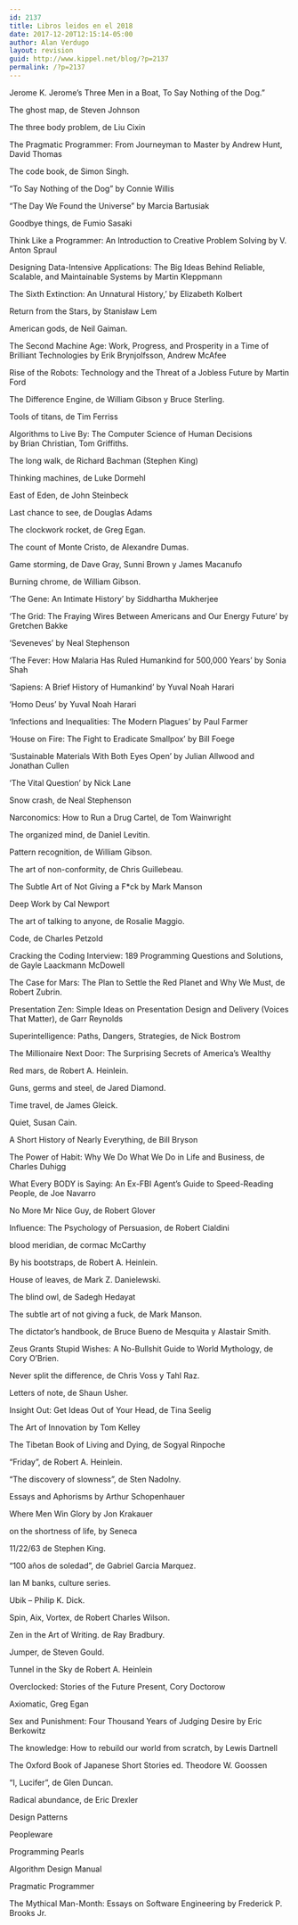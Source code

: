 ```yaml
---
id: 2137
title: Libros leidos en el 2018
date: 2017-12-20T12:15:14-05:00
author: Alan Verdugo
layout: revision
guid: http://www.kippel.net/blog/?p=2137
permalink: /?p=2137
---
```

Jerome K. Jerome&#8217;s Three Men in a Boat, To Say Nothing of the Dog.&#8221;

The ghost map, de Steven Johnson

The three body problem, de Liu Cixin

The Pragmatic Programmer: From Journeyman to Master by Andrew Hunt,‎ David Thomas

The code book, de Simon Singh.

&#8220;To Say Nothing of the Dog&#8221; by Connie Willis

&#8220;The Day We Found the Universe&#8221; by Marcia Bartusiak

Goodbye things, de Fumio Sasaki

Think Like a Programmer: An Introduction to Creative Problem Solving by V. Anton Spraul

Designing Data-Intensive Applications: The Big Ideas Behind Reliable, Scalable, and Maintainable Systems by Martin Kleppmann

The Sixth Extinction: An Unnatural History,&#8217; by Elizabeth Kolbert

Return from the Stars, by Stanisław Lem

American gods, de Neil Gaiman.

The Second Machine Age: Work, Progress, and Prosperity in a Time of Brilliant Technologies by Erik Brynjolfsson, Andrew McAfee

Rise of the Robots: Technology and the Threat of a Jobless Future by Martin Ford

The Difference Engine, de William Gibson y Bruce Sterling.

Tools of titans, de Tim Ferriss

Algorithms to Live By: The Computer Science of Human Decisions  
by Brian Christian, Tom Griffiths.

The long walk, de Richard Bachman (Stephen King)

Thinking machines, de Luke Dormehl

East of Eden, de John Steinbeck

Last chance to see, de Douglas Adams

The clockwork rocket, de Greg Egan.

The count of Monte Cristo, de Alexandre Dumas.

Game storming, de Dave Gray, Sunni Brown y James Macanufo

Burning chrome, de William Gibson.

&#8216;The Gene: An Intimate History&#8217; by Siddhartha Mukherjee

&#8216;The Grid: The Fraying Wires Between Americans and Our Energy Future&#8217; by Gretchen Bakke

&#8216;Seveneves&#8217; by Neal Stephenson

&#8216;The Fever: How Malaria Has Ruled Humankind for 500,000 Years&#8217; by Sonia Shah

&#8216;Sapiens: A Brief History of Humankind&#8217; by Yuval Noah Harari

&#8216;Homo Deus&#8217; by Yuval Noah Harari

&#8216;Infections and Inequalities: The Modern Plagues&#8217; by Paul Farmer

&#8216;House on Fire: The Fight to Eradicate Smallpox&#8217; by Bill Foege

&#8216;Sustainable Materials With Both Eyes Open&#8217; by Julian Allwood and Jonathan Cullen

&#8216;The Vital Question&#8217; by Nick Lane

Snow crash, de Neal Stephenson

Narconomics: How to Run a Drug Cartel, de Tom Wainwright

The organized mind, de Daniel Levitin.

Pattern recognition, de William Gibson.

The art of non-conformity, de Chris Guillebeau.

The Subtle Art of Not Giving a F*ck by Mark Manson

Deep Work by Cal Newport

The art of talking to anyone, de Rosalie Maggio.

Code, de Charles Petzold

Cracking the Coding Interview: 189 Programming Questions and Solutions, de Gayle Laackmann McDowell

The Case for Mars: The Plan to Settle the Red Planet and Why We Must, de Robert Zubrin.

Presentation Zen: Simple Ideas on Presentation Design and Delivery (Voices That Matter), de Garr Reynolds

Superintelligence: Paths, Dangers, Strategies, de Nick Bostrom

The Millionaire Next Door: The Surprising Secrets of America’s Wealthy

Red mars, de Robert A. Heinlein.

Guns, germs and steel, de Jared Diamond.

Time travel, de James Gleick.

Quiet, Susan Cain.

A Short History of Nearly Everything, de Bill Bryson

The Power of Habit: Why We Do What We Do in Life and Business, de Charles Duhigg

What Every BODY is Saying: An Ex-FBI Agent’s Guide to Speed-Reading People, de Joe Navarro

No More Mr Nice Guy, de Robert Glover

Influence: The Psychology of Persuasion, de Robert Cialdini

blood meridian, de cormac McCarthy

By his bootstraps, de Robert A. Heinlein.

House of leaves, de Mark Z. Danielewski.

The blind owl, de Sadegh Hedayat

The subtle art of not giving a fuck, de Mark Manson.

The dictator&#8217;s handbook, de Bruce Bueno de Mesquita y Alastair Smith.

Zeus Grants Stupid Wishes: A No-Bullshit Guide to World Mythology, de Cory O&#8217;Brien.

Never split the difference, de Chris Voss y Tahl Raz.

Letters of note, de Shaun Usher.

Insight Out: Get Ideas Out of Your Head, de Tina Seelig

The Art of Innovation by Tom Kelley

The Tibetan Book of Living and Dying, de Sogyal Rinpoche

&#8220;Friday&#8221;, de Robert A. Heinlein.

&#8220;The discovery of slowness&#8221;, de Sten Nadolny.

Essays and Aphorisms by Arthur Schopenhauer

Where Men Win Glory by Jon Krakauer

on the shortness of life, by Seneca

11/22/63 de Stephen King.

&#8220;100 años de soledad&#8221;, de Gabriel Garcia Marquez.

Ian M banks, culture series.

Ubik &#8211; Philip K. Dick.

Spin, Aix, Vortex, de Robert Charles Wilson.

Zen in the Art of Writing. de Ray Bradbury.

Jumper, de Steven Gould.

Tunnel in the Sky de Robert A. Heinlein

Overclocked: Stories of the Future Present, Cory Doctorow

Axiomatic, Greg Egan

Sex and Punishment: Four Thousand Years of Judging Desire by Eric Berkowitz

The knowledge: How to rebuild our world from scratch, by Lewis Dartnell

The Oxford Book of Japanese Short Stories ed. Theodore W. Goossen

&#8220;I, Lucifer&#8221;, de Glen Duncan.

Radical abundance, de Eric Drexler

Design Patterns

Peopleware

Programming Pearls

Algorithm Design Manual

Pragmatic Programmer

The Mythical Man-Month: Essays on Software Engineering by Frederick P. Brooks Jr.